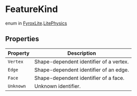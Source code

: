 # FeatureKind
enum in [FyroxLite](../README.md).[LitePhysics](README.md)
## Properties
| Property | Description |
|---|---|
| `Vertex` | Shape-dependent identifier of a vertex. |
| `Edge` | Shape-dependent identifier of an edge. |
| `Face` | Shape-dependent identifier of a face. |
| `Unknown` | Unknown identifier. |

